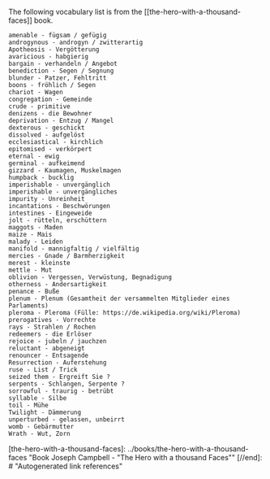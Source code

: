 The following vocabulary list is from the [[the-hero-with-a-thousand-faces]] book.

```
amenable - fügsam / gefügig
androgynous - androgyn / zwitterartig
Apotheosis - Vergötterung
avaricious - habgierig
bargain - verhandeln / Angebot
benediction - Segen / Segnung
blunder - Patzer, Fehltritt
boons - fröhlich / Segen
chariot - Wagen
congregation - Gemeinde 
crude - primitive
denizens - die Bewohner
deprivation - Entzug / Mangel
dexterous - geschickt
dissolved - aufgelöst
ecclesiastical - kirchlich
epitomised - verkörpert
eternal - ewig
germinal - aufkeimend
gizzard - Kaumagen, Muskelmagen
humpback - bucklig
imperishable - unvergänglich
imperishable - unvergängliches
impurity - Unreinheit 
incantations - Beschwörungen
intestines - Eingeweide 
jolt - rütteln, erschüttern
maggots - Maden
maize - Mais
malady - Leiden 
manifold - mannigfaltig / vielfältig
mercies - Gnade / Barmherzigkeit
merest - kleinste
mettle - Mut
oblivion - Vergessen, Verwüstung, Begnadigung
otherness - Andersartigkeit
penance - Buße
plenum - Plenum (Gesamtheit der versammelten Mitglieder eines Parlaments)
pleroma - Pleroma (Fülle: https://de.wikipedia.org/wiki/Pleroma) 
prerogatives - Vorrechte
rays - Strahlen / Rochen
redeemers - die Erlöser
rejoice - jubeln / jauchzen
reluctant - abgeneigt
renouncer - Entsagende 
Resurrection - Auferstehung
ruse - List / Trick
seized them - Ergreift Sie ?
serpents - Schlangen, Serpente ?
sorrowful - traurig - betrübt
syllable - Silbe
toil - Mühe
Twilight - Dämmerung
unperturbed - gelassen, unbeirrt
womb - Gebärmutter
Wrath - Wut, Zorn 
```

[//begin]: # "Autogenerated link references for markdown compatibility"
[the-hero-with-a-thousand-faces]: ../books/the-hero-with-a-thousand-faces "Book Joseph Campbell - "The Hero with a thousand Faces""
[//end]: # "Autogenerated link references"
